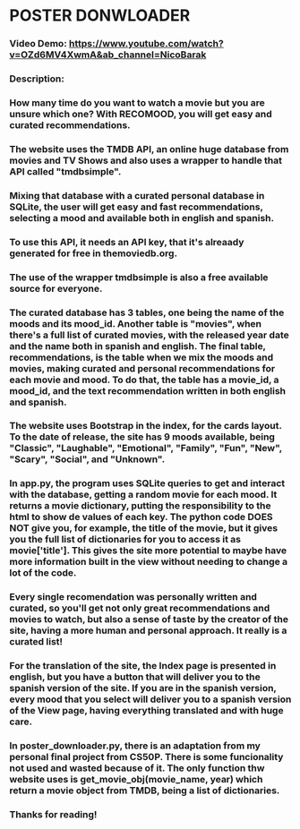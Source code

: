 # POSTER DONWLOADER
### Video Demo: https://www.youtube.com/watch?v=OZd6MV4XwmA&ab_channel=NicoBarak

### Description:

### How many time do you want to watch a movie but you are unsure which one? With RECOMOOD, you will get easy and curated recommendations.
### The website uses the TMDB API, an online huge database from movies and TV Shows and also uses a wrapper to handle that API called "tmdbsimple".
### Mixing that database with a curated personal database in SQLite, the user will get easy and fast recommendations, selecting a mood and available both in english and spanish.
### To use this API, it needs an API key, that it's alreaady generated for free in themoviedb.org.
### The use of the wrapper tmdbsimple is also a free available source for everyone.

### The curated database has 3 tables, one being the name of the moods and its mood_id. Another table is "movies", when there's a full list of curated movies, with the released year date and the name both in spanish and english. The final table, recommendations, is the table when we mix the moods and movies, making curated and personal recommendations for each movie and mood. To do that, the table has a movie_id, a mood_id, and the text recommendation written in both english and spanish.

### The website uses Bootstrap in the index, for the cards layout. To the date of release, the site has 9 moods available, being "Classic", "Laughable", "Emotional", "Family", "Fun", "New", "Scary", "Social", and "Unknown".

### In app.py, the program uses SQLite queries to get and interact with the database, getting a random movie for each mood. It returns a movie dictionary, putting the responsibility to the html to show de values of each key. The python code DOES NOT give you, for example, the title of the movie, but it gives you the full list of dictionaries for you to access it as movie['title']. This gives the site more potential to maybe have more information built in the view without needing to change a lot of the code.

### Every single recomendation was personally written and curated, so you'll get not only great recommendations and movies to watch, but also a sense of taste by the creator of the site, having a more human and personal approach. It really is a curated list!

### For the translation of the site, the Index page is presented in english, but you have a button that will deliver you to the spanish version of the site. If you are in the spanish version, every mood that you select will deliver you to a spanish version of the View page, having everything translated and with huge care.

### In poster_downloader.py, there is an adaptation from my personal final project from CS50P. There is some funcionality not used and wasted because of it. The only function thw website uses is get_movie_obj(movie_name, year) which return a movie object from TMDB, being a list of dictionaries.

### Thanks for reading!